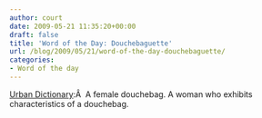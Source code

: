 ```yaml
---
author: court
date: 2009-05-21 11:35:20+00:00
draft: false
title: 'Word of the Day: Douchebaguette'
url: /blog/2009/05/21/word-of-the-day-douchebaguette/
categories:
- Word of the day
---
```


[Urban Dictionary](http://www.urbandictionary.com/define.php?term=Douchebaguette&defid=3010909):Â  A female douchebag. A woman who exhibits characteristics of a douchebag.
